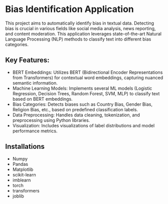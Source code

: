 # Bias Identification Application
This project aims to automatically identify bias in textual data. 
Detecting bias is crucial in various fields like social media analysis, news reporting, and content moderation.
This application leverages state-of-the-art Natural Language Processing (NLP) methods to classify text into different bias categories.

## Key Features:
*  BERT Embeddings: Utilizes BERT (Bidirectional Encoder Representations from Transformers) for contextual word embeddings, capturing nuanced semantic information.
*  Machine Learning Models: Implements several ML models (Logistic Regression, Decision Trees, Random Forest, SVM, MLP) to classify text based on BERT embeddings.
*  Bias Categories: Detects biases such as Country Bias, Gender Bias, Religion Bias, etc., based on predefined classification labels.
*  Data Preprocessing: Handles data cleaning, tokenization, and preprocessing using Python libraries.
*  Visualization: Includes visualizations of label distributions and model performance metrics.

## Installations
* Numpy
* Pandas
* Matplotlib
* scikit-learn
* imblearn
* torch
* transformers
* joblib
